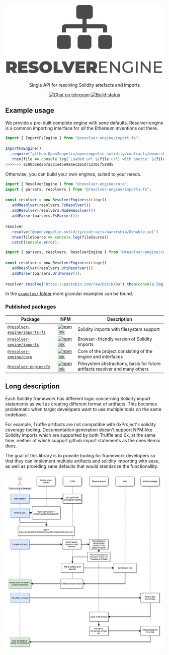 <p align="center">
  <img src="doc/Logo@2x.png?raw=true">
  <p align="center">Single API for resolving Solidity artefacts and imports</p>

  <p align="center">
    <a href="https://t.me/resolverengine"><img alt="Chat on telegram" src="https://img.shields.io/badge/chat-on%20telegram-blue.svg" /></a>
    <a href="https://circleci.com/gh/Crypto-Punkers/resolver-engine/tree/master"><img alt="Build status" src="https://img.shields.io/circleci/project/github/Crypto-Punkers/resolver-engine/master.svg" /></a>
  </p>
</p>

## Example usage

We provide a pre-built complete engine with _sane_ defaults.
Resolver-engine is a common importing interface for _all_ the Ethereum inventions out there.

```typescript
import { ImportFsEngine } from "@resolver-engine/import-fs";

ImportFsEngine()
  .require("github:OpenZeppelin/openzeppelin-solidity/contracts/ownership/Ownable.sol#v2.1.2")
  .then(file => console.log(`Loaded url ${file.url} with source: ${file.source}`);
>>>>>>> a180b2ed267a321e45e9aaec265d712301f580d5
```

Otherwise, you can build your own engines, suited to your needs.

```typescript
import { ResolverEngine } from "@resolver-engine/core";
import { parsers, resolvers } from "@resolver-engine/imports-fs";

const resolver = new ResolverEngine<string>()
  .addResolver(resolvers.FsResolver())
  .addResolver(resolvers.NodeResolver())
  .addParser(parsers.FsParser());

resolver
  .resolve("@openzeppelin-solidity/contracts/ownership/Ownable.sol")
  .then(fileSource => console.log(fileSource))
  .catch(console.error);
```

```typescript
import { parsers, resolvers, ResolverEngine } from "@resolver-engine/core";

const resolver = new ResolverEngine<string>()
  .addResolver(resolvers.UriResolver())
  .addParser(parsers.UrlParser());

resolver.resolve("https://pastebin.com/raw/D8ziKX0a").then(console.log);
```

In the [`examples/` folder](examples/) more granular examples can be found.

### Published packages

| Package                                               | NPM                                                                                                                            | Description                                                                  |
| ----------------------------------------------------- | ------------------------------------------------------------------------------------------------------------------------------ | ---------------------------------------------------------------------------- |
| [`@resolver-engine/imports-fs`](/packages/imports-fs) | [![npm link](https://img.shields.io/badge/npm-imports-fs-blue.svg)](https://www.npmjs.com/package/@resolver-engine/imports-fs) | Solidity imports with filesystem support                                     |
| [`@resolver-engine/imports`](/packages/imports)       | [![npm link](https://img.shields.io/badge/npm-imports-blue.svg)](https://www.npmjs.com/package/@resolver-engine/imports)       | Browser-friendly version of Solidity imports                                 |
| [`@resolver-engine/core`](packages/core)              | [![npm link](https://img.shields.io/badge/npm-core-blue.svg)](https://www.npmjs.com/package/@resolver-engine/core)             | Core of the project consisting of the engine and interfaces                  |
| [`@resolver-engine/fs`](packages/fs)                  | [![npm link](https://img.shields.io/badge/npm-fs-blue.svg)](https://www.npmjs.com/package/@resolver-engine/fs)                 | Filesystem abstractions, basis for future artifacts resolver and many others |

## Long description

Each Solidity framework has different logic concerning Solidity import statements as well as creating different format of artifacts. This becomes problematic when target developers want to use multiple tools on the same codebase.

For example, Truffle artifacts are not compatible with 0xProject's solidity coverage tooling. Documentation generation doesn't support NPM-like Solidity imports which are supported by both Truffle and 0x, at the same time, neither of which support github import statements as the ones Remix does.

The goal of this library is to provide tooling for framework developers so that they can implement multiple artifacts and solidity importing with ease, as well as providing sane defaults that would standarize the functionallity.

<p align="center">
  <img src="doc/SequenceRender.png?raw=true">
</p>
